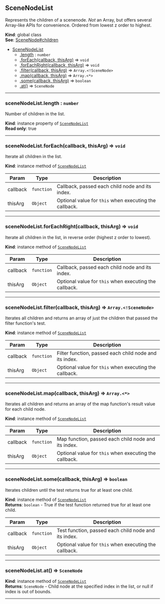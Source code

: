 <a name="SceneNodeList"></a>

## SceneNodeList
Represents the children of a scenenode. _Not_ an Array, but offers several Array-like APIs for convenience. Ordered from lowest
z order to highest.

**Kind**: global class  
**See**: [SceneNode#children](SceneNode#children)  

* [SceneNodeList](#SceneNodeList)
    * [.length](#SceneNodeList+length) : <code>number</code>
    * [.forEach(callback, thisArg)](#SceneNodeList+forEach) ⇒ <code>void</code>
    * [.forEachRight(callback, thisArg)](#SceneNodeList+forEachRight) ⇒ <code>void</code>
    * [.filter(callback, thisArg)](#SceneNodeList+filter) ⇒ <code>Array.&lt;!SceneNode&gt;</code>
    * [.map(callback, thisArg)](#SceneNodeList+map) ⇒ <code>Array.&lt;\*&gt;</code>
    * [.some(callback, thisArg)](#SceneNodeList+some) ⇒ <code>boolean</code>
    * [.at()](#SceneNodeList+at) ⇒ <code>SceneNode</code>


* * *

<a name="SceneNodeList+length"></a>

### sceneNodeList.length : <code>number</code>
Number of children in the list.

**Kind**: instance property of [<code>SceneNodeList</code>](#SceneNodeList)  
**Read only**: true  

* * *

<a name="SceneNodeList+forEach"></a>

### sceneNodeList.forEach(callback, thisArg) ⇒ <code>void</code>
Iterate all children in the list.

**Kind**: instance method of [<code>SceneNodeList</code>](#SceneNodeList)  

| Param | Type | Description |
| --- | --- | --- |
| callback | <code>function</code> | Callback, passed each child node and its index. |
| thisArg | <code>Object</code> | Optional value for `this` when executing the callback. |


* * *

<a name="SceneNodeList+forEachRight"></a>

### sceneNodeList.forEachRight(callback, thisArg) ⇒ <code>void</code>
Iterate all children in the list, in reverse order (highest z order to lowest).

**Kind**: instance method of [<code>SceneNodeList</code>](#SceneNodeList)  

| Param | Type | Description |
| --- | --- | --- |
| callback | <code>function</code> | Callback, passed each child node and its index. |
| thisArg | <code>Object</code> | Optional value for `this` when executing the callback. |


* * *

<a name="SceneNodeList+filter"></a>

### sceneNodeList.filter(callback, thisArg) ⇒ <code>Array.&lt;!SceneNode&gt;</code>
Iterates all children and returns an array of just the children that passed the filter function's test.

**Kind**: instance method of [<code>SceneNodeList</code>](#SceneNodeList)  

| Param | Type | Description |
| --- | --- | --- |
| callback | <code>function</code> | Filter function, passed each child node and its index. |
| thisArg | <code>Object</code> | Optional value for `this` when executing the callback. |


* * *

<a name="SceneNodeList+map"></a>

### sceneNodeList.map(callback, thisArg) ⇒ <code>Array.&lt;\*&gt;</code>
Iterates all children and returns an array of the map function's result value for each child node.

**Kind**: instance method of [<code>SceneNodeList</code>](#SceneNodeList)  

| Param | Type | Description |
| --- | --- | --- |
| callback | <code>function</code> | Map function, passed each child node and its index. |
| thisArg | <code>Object</code> | Optional value for `this` when executing the callback. |


* * *

<a name="SceneNodeList+some"></a>

### sceneNodeList.some(callback, thisArg) ⇒ <code>boolean</code>
Iterates children until the test returns true for at least one child.

**Kind**: instance method of [<code>SceneNodeList</code>](#SceneNodeList)  
**Returns**: <code>boolean</code> - True if the test function returned true for at least one child.  

| Param | Type | Description |
| --- | --- | --- |
| callback | <code>function</code> | Test function, passed each child node and its index. |
| thisArg | <code>Object</code> | Optional value for `this` when executing the callback. |


* * *

<a name="SceneNodeList+at"></a>

### sceneNodeList.at() ⇒ <code>SceneNode</code>
**Kind**: instance method of [<code>SceneNodeList</code>](#SceneNodeList)  
**Returns**: <code>SceneNode</code> - Child node at the specified index in the list, or null if index is out of bounds.  

* * *

